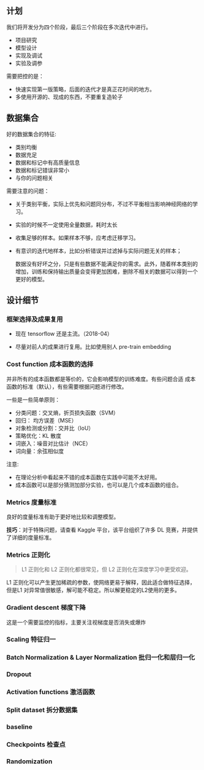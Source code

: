 ## 计划

我们将开发分为四个阶段，最后三个阶段在多次迭代中进行。

- 项目研究
- 模型设计
- 实现及调试
- 实验及调参

需要把控的是：

- 快速实现第一版策略，后面的迭代才是真正花时间的地方。
- 多使用开源的、现成的东西，不要重复造轮子

## 数据集合

好的数据集合的特征:

- 类别均衡
- 数据充足
- 数据和标记中有高质量信息
- 数据和标记错误非常小
- 与你的问题相关

需要注意的问题：

- 关于类别平衡，实际上优先和问题同分布，不过不平衡相当影响神经网络的学习。
- 实验的时候不一定使用全量数据，耗时太长
- 收集足够的样本。如果样本不够，应考虑迁移学习。
- 有意识的迭代地样本，比如分析错误并过滤掉与实际问题无关的样本；

    数据没有好坏之分，只是有些数据不能满足你的需求。此外，随着样本类别的增加，训练和保持输出质量会变得更加困难，删除不相关的数据可以得到一个更好的模型。


## 设计细节

### 框架选择及成果复用

- 现在 tensorflow 还是主流。（2018-04）

- 尽量对前人的成果进行复用。比如使用别人 pre-train  embedding 


###  Cost function  成本函数的选择

并非所有的成本函数都是等价的，它会影响模型的训练难度。有些问题合适 成本函数的标准（默认），有些需要根据问题进行修改。

一些是一些简单原则：

- 分类问题：交叉熵，折页损失函数（SVM）
- 回归： 均方误差（MSE）
- 对象检测或分割：交并比（IoU）
- 策略优化：KL 散度
- 词嵌入：噪音对比估计（NCE）
- 词向量：余弦相似度

注意:

- 在理论分析中看起来不错的成本函数在实践中可能不太好用。
- 成本函数可以是部分猜测加部分实验，也可以是几个成本函数的组合。

### Metrics 度量标准

良好的度量标准有助于更好地比较和调整模型。

**技巧**：对于特殊问题，请查看 Kaggle 平台，该平台组织了许多 DL 竞赛，并提供了详细的度量标准。 

### Metrics 正则化

> L1 正则化和 L2 正则化都很常见，但 L2 正则化在深度学习中更受欢迎。

L1 正则化可以产生更加稀疏的参数，使网络更易于解释，因此适合做特征选择，但是L1 对异常值很敏感，解可能不稳定。所以解更稳定的L2使用的更多。


### Gradient descent 梯度下降

这是一个需要监控的指标，主要关注视梯度是否消失或爆炸


### Scaling 特征归一

### Batch Normalization & Layer Normalization 批归一化和层归一化

### Dropout

### Activation functions 激活函数

### Split dataset 拆分数据集

### baseline

### Checkpoints 检查点

### Randomization